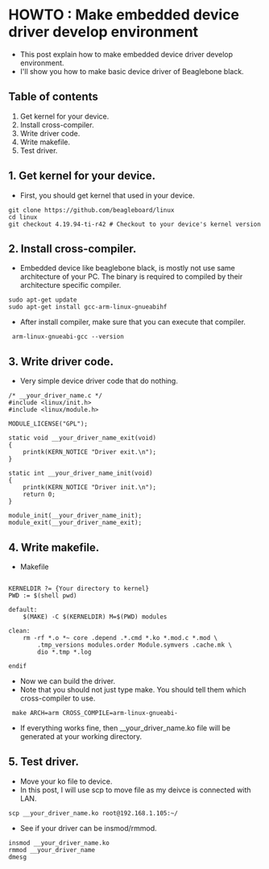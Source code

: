 # HOWTO : Make embedded device driver develop environment
 - This post explain how to make embedded device driver develop environment.
 - I'll show you how to make basic device driver of Beaglebone black.
## Table of contents
1. Get kernel for your device.
2. Install cross-compiler. 
3. Write driver code.
4. Write makefile.
5. Test driver.

## 1. Get kernel for your device.
 - First, you should get kernel that used in your device. 
 ```
 git clone https://github.com/beagleboard/linux
 cd linux
 git checkout 4.19.94-ti-r42 # Checkout to your device's kernel version
 ```

## 2. Install cross-compiler. 
 - Embedded device like beaglebone black, is mostly not use same architecture of your PC. The binary is required to compiled by their architecture specific compiler.
```
sudo apt-get update
sudo apt-get install gcc-arm-linux-gnueabihf
```
 - After install compiler, make sure that you can execute that compiler.
```
 arm-linux-gnueabi-gcc --version
```

## 3. Write driver code.
 - Very simple device driver code that do nothing.
```
/* __your_driver_name.c */
#include <linux/init.h>
#include <linux/module.h>

MODULE_LICENSE("GPL");

static void __your_driver_name_exit(void)
{
    printk(KERN_NOTICE "Driver exit.\n");
}

static int __your_driver_name_init(void)
{
    printk(KERN_NOTICE "Driver init.\n");
    return 0;
}

module_init(__your_driver_name_init);
module_exit(__your_driver_name_exit);
```
## 4. Write makefile.
 - Makefile
```

KERNELDIR ?= {Your directory to kernel}
PWD := $(shell pwd)

default:
	$(MAKE) -C $(KERNELDIR) M=$(PWD) modules

clean:
	rm -rf *.o *~ core .depend .*.cmd *.ko *.mod.c *.mod \
		.tmp_versions modules.order Module.symvers .cache.mk \
		dio *.tmp *.log

endif
```
 - Now we can build the driver.
 - Note that you should not just type make. You should tell them which cross-compiler to use.
```
 make ARCH=arm CROSS_COMPILE=arm-linux-gnueabi-
```
 - If everything works fine, then __your_driver_name.ko file will be generated at your working directory.

## 5. Test driver.
 - Move your ko file to device.
 - In this post, I will use scp to move file as my deivce is connected with LAN.
 ```
 scp __your_driver_name.ko root@192.168.1.105:~/
 ```

 - See if your driver can be insmod/rmmod.
 ```
 insmod __your_driver_name.ko
 rmmod __your_driver_name
 dmesg
 ```
